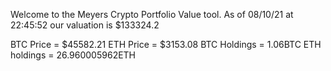Welcome to the Meyers Crypto Portfolio Value tool. 
As of 08/10/21 at 22:45:52 our valuation is $133324.2 

BTC Price = $45582.21
 ETH Price = $3153.08
BTC Holdings = 1.06BTC
 ETH holdings = 26.960005962ETH 
